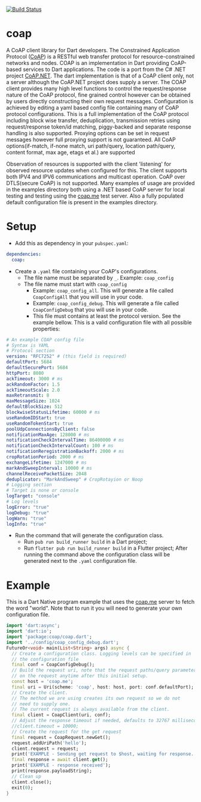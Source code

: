 [![Build Status](https://travis-ci.org/shamblett/coap.svg?branch=master)](https://travis-ci.org/shamblett/coap)
# coap
A CoAP client library for Dart developers.
The Constrained Application Protocol ([CoAP](https://datatracker.ietf.org/doc/html/rfc7252))
is a RESTful web transfer protocol for resource-constrained networks and nodes.
COAP is an implementation in Dart providing CoAP-based services to Dart applications.
The code is a port from the C# .NET project [CoAP.NET](https://github.com/smeshlink/CoAP.NET). The dart implementation is that
of a CoAP client only, not a server although the CoAP.NET project does supply a server.
The COAP client provides many high level functions to control the request/response nature of the CoAP protocol,
fine grained control however can be obtained by users directly constructing their own request messages.
Configuration is achieved by editing a yaml based config file containing many of CoAP protocol configurations.
This is a full implementation of the CoAP protocol including block wise transfer, deduplication, transmission retries using
request/response token/id matching, piggy-backed and separate response handling is also supported. Proxying options can be set in request messages however full proxying support is
not guaranteed. All CoAP options(if-match, if-none match, uri path/query, location path/query, content format, max age,
etags et al.) are supported

Observation of resources is supported with the client 'listening' for observed resource updates
when configured for this. The client supports both IPV4 and IPV6 communications and multicast operation. CoAP
over DTLS(secure CoAP) is not supported.
Many examples of usage are provided in the examples directory both using a .NET based CoAP server for local testing
and testing using the [coap.me](https://coap.me/) test server. Also a fully populated default configuration
file is present in the examples directory.
# Setup
* Add this as dependency in your `pubspec.yaml`:
````yaml
dependencies:
  coap:
````
* Create a `.yaml` file containing your CoAP's configurations.
    * The file name must be separated by `_`. Example: `coap_config`
    * The file name must start with `coap_config`
        * Example: `coap_config_all`. This will generate a file called `CoapConfigAll` that you will use in your code.
        * Example: `coap_config_debug`. This will generate a file called `CoapConfigDebug` that you will use in your code.
        * This file must contains at least the protocol version. See the example bellow.
          This is a valid configuration file with all possible properties:
````yaml
# An example COAP config file
# Syntax is YAML
# Protocol section
version: "RFC7252" # (this field is required)
defaultPort: 5684
defaultSecurePort: 5684
httpPort: 8080
ackTimeout: 3000 # ms
ackRandomFactor: 1.5
ackTimeoutScale: 2.0
maxRetransmit: 8
maxMessageSize: 1024
defaultBlockSize: 512
blockwiseStatusLifetime: 60000 # ms
useRandomIDStart: true
useRandomTokenStart: true
poolUdpConnectionsByClient: false
notificationMaxAge: 128000 # ms
notificationCheckIntervalTime: 86400000 # ms
notificationCheckIntervalCount: 100 # ms
notificationReregistrationBackoff: 2000 # ms
cropRotationPeriod: 2000 # ms
exchangeLifetime: 1247000 # ms
markAndSweepInterval: 10000 # ms
channelReceivePacketSize: 2048
deduplicator: "MarkAndSweep" # CropRotayion or Noop
# Logging section
# Target is none or console
logTarget: "console"
# Log levels
logError: "true"
logDebug: "true"
logWarn: "true"
logInfo: "true"
````
* Run the command that will generate the configuration class.
    * Run `pub run build_runner build` in a Dart project;
    * Run `flutter pub run build_runner build` in a Flutter project;
      After running the command above the configuration class will be generated next to the `.yaml` configuration file.
# Example
This is a Dart Native program example that uses the [coap.me](https://coap.me/) server to fetch the word "world". Note that to run it you will need to generate your own configuration file.
````dart
import 'dart:async';
import 'dart:io';
import 'package:coap/coap.dart';
import '../config/coap_config_debug.dart';
FutureOr<void> main(List<String> args) async {
  // Create a configuration class. Logging levels can be specified in
  // the configuration file
  final conf = CoapConfigDebug();
  // Build the request uri, note that the request paths/query parameters can be changed
  // on the request anytime after this initial setup.
  const host = 'coap.me';
  final uri = Uri(scheme: 'coap', host: host, port: conf.defaultPort);
  // Create the client.
  // The method we are using creates its own request so we do not
  // need to supply one.
  // The current request is always available from the client.
  final client = CoapClient(uri, conf);
  // Adjust the response timeout if needed, defaults to 32767 milliseconds
  //client.timeout = 10000;
  // Create the request for the get request
  final request = CoapRequest.newGet();
  request.addUriPath('hello');
  client.request = request;
  print('EXAMPLE - Sending get request to $host, waiting for response....');
  final response = await client.get();
  print('EXAMPLE - response received');
  print(response.payloadString);
  // Clean up
  client.close();
  exit(0);
}
````
